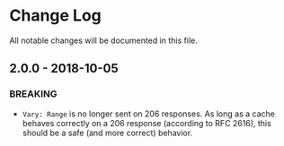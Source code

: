 # Change Log

All notable changes will be documented in this file.

## 2.0.0 - 2018-10-05

### BREAKING

* `Vary: Range` is no longer sent on 206 responses. As long as a cache behaves correctly on a 206 response (according to RFC 2616), this should be a safe (and more correct) behavior.
